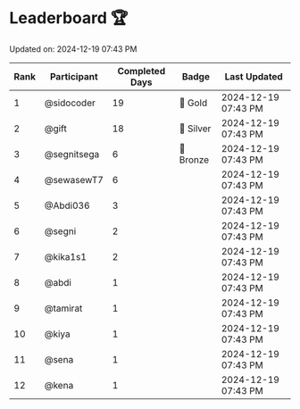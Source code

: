 # Leaderboard 🏆

Updated on: 2024-12-19 07:43 PM

| Rank | Participant       | Completed Days | Badge      | Last Updated         |
|------|-------------------|----------------|------------|----------------------|
| 1    | @sidocoder        | 19             | 🏅 Gold     | 2024-12-19 07:43 PM |
| 2    | @gift             | 18             | 🥈 Silver   | 2024-12-19 07:43 PM |
| 3    | @segnitsega       | 6              | 🥉 Bronze   | 2024-12-19 07:43 PM |
| 4    | @sewasewT7        | 6              |            | 2024-12-19 07:43 PM |
| 5    | @Abdi036          | 3              |            | 2024-12-19 07:43 PM |
| 6    | @segni            | 2              |            | 2024-12-19 07:43 PM |
| 7    | @kika1s1          | 2              |            | 2024-12-19 07:43 PM |
| 8    | @abdi             | 1              |            | 2024-12-19 07:43 PM |
| 9    | @tamirat          | 1              |            | 2024-12-19 07:43 PM |
| 10   | @kiya             | 1              |            | 2024-12-19 07:43 PM |
| 11   | @sena             | 1              |            | 2024-12-19 07:43 PM |
| 12   | @kena             | 1              |            | 2024-12-19 07:43 PM |
